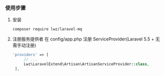 ### 使用步骤
1. 安装
   ```shell
   composer require lwz/laravel-mq
   ```
2. 注册服务提供者 在 config/app.php 注册 ServiceProvider(Laravel 5.5 + 无需手动注册)
   ```php
   'providers' => [
        // ...
        Lwz\LaravelExtend\Artisan\ArtisanServiceProvider::class,
    ],
   ```